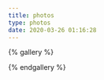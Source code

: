 ```yaml
---
title: photos
type: photos
date: 2020-03-26 01:16:28
---
```

{% gallery %}












{% endgallery %}